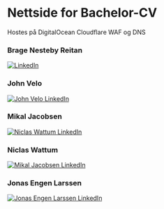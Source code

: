 # Nettside for Bachelor-CV
Hostes på DigitalOcean
Cloudflare WAF og DNS

### Brage Nesteby Reitan
<a href="https://www.linkedin.com/in/bragenr/">![LinkedIn](https://img.shields.io/badge/LinkedIn-0077B5?style=for-the-badge&logo=linkedin&logoColor=white)</a>

### John Velo
<a href="https://www.linkedin.com/in/bragenr/">![John Velo LinkedIn](https://img.shields.io/badge/LinkedIn-0077B5?style=for-the-badge&logo=linkedin&logoColor=white)</a>

### Mikal Jacobsen
<a href="https://www.linkedin.com/in/bragenr/">![Niclas Wattum LinkedIn](https://img.shields.io/badge/LinkedIn-0077B5?style=for-the-badge&logo=linkedin&logoColor=white)</a>

### Niclas Wattum
<a href="https://www.linkedin.com/in/bragenr/">![Mikal Jacobsen LinkedIn](https://img.shields.io/badge/LinkedIn-0077B5?style=for-the-badge&logo=linkedin&logoColor=white)</a>

### Jonas Engen Larssen
<a href="https://www.linkedin.com/in/bragenr/">![Jonas Engen Larssen LinkedIn](https://img.shields.io/badge/LinkedIn-0077B5?style=for-the-badge&logo=linkedin&logoColor=white)</a>